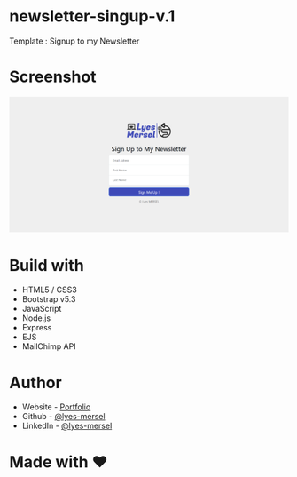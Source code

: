 # newsletter-singup-v.1
Template : Signup to my Newsletter


# Screenshot
![](./screenshot.png)


# Build with
- HTML5 / CSS3
- Bootstrap v5.3
- JavaScript
- Node.js
- Express
- EJS
- MailChimp API


# Author
- Website - [Portfolio](https://lyes-mersel.netlify.app)
- Github - [@lyes-mersel](https://github.com/lyes-mersel)
- LinkedIn - [@lyes-mersel](https://www.linkedin.com/in/lyes-mersel/)


# Made with ❤️
